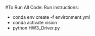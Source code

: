 #To Run All Code:
Run instructions:
* conda env create -f environment.yml
* conda activate vision
* python HW3_Driver.py
